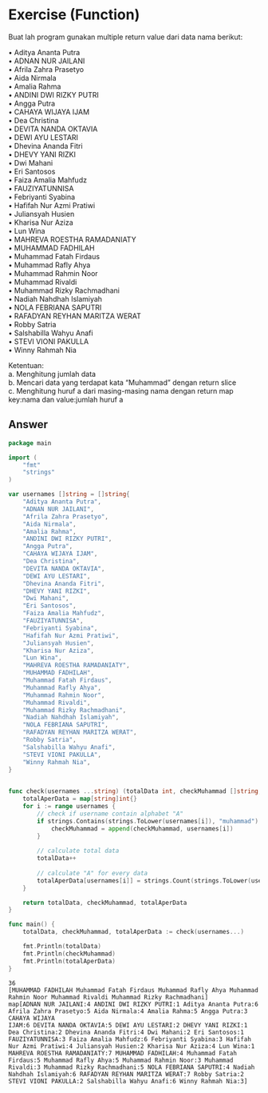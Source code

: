 # Exercise (Function)

Buat lah program gunakan multiple return value dari data nama berikut:&#x20;

• Aditya Ananta Putra \
• ADNAN NUR JAILANI\
• Afrila Zahra Prasetyo \
• Aida Nirmala \
• Amalia Rahma \
• ANDINI DWI RIZKY PUTRI \
• Angga Putra \
• CAHAYA WIJAYA IJAM \
• Dea Christina \
• DEVITA NANDA OKTAVIA \
• DEWI AYU LESTARI \
• Dhevina Ananda Fitri \
• DHEVY YANI RIZKI \
• Dwi Mahani \
• Eri Santosos \
• Faiza Amalia Mahfudz \
• FAUZIYATUNNISA \
• Febriyanti Syabina \
• Hafifah Nur Azmi Pratiwi \
• Juliansyah Husien \
• Kharisa Nur Aziza \
• Lun Wina \
• MAHREVA ROESTHA RAMADANIATY \
• MUHAMMAD FADHILAH \
• Muhammad Fatah Firdaus \
• Muhammad Rafly Ahya \
• Muhammad Rahmin Noor \
• Muhammad Rivaldi \
• Muhammad Rizky Rachmadhani \
• Nadiah Nahdhah Islamiyah \
• NOLA FEBRIANA SAPUTRI \
• RAFADYAN REYHAN MARITZA WERAT \
• Robby Satria \
• Salshabilla Wahyu Anafi \
• STEVI VIONI PAKULLA \
• Winny Rahmah Nia&#x20;

Ketentuan: \
a. Menghitung jumlah data\
b. Mencari data yang terdapat kata “Muhammad” dengan return slice\
c. Menghitung huruf a dari masing-masing nama dengan return map key:nama dan value:jumlah huruf a

## Answer

```go
package main

import (
	"fmt"
	"strings"
)

var usernames []string = []string{
    "Aditya Ananta Putra",
    "ADNAN NUR JAILANI",
    "Afrila Zahra Prasetyo",
    "Aida Nirmala",
    "Amalia Rahma",
    "ANDINI DWI RIZKY PUTRI",
    "Angga Putra",
    "CAHAYA WIJAYA IJAM",
	"Dea Christina",
    "DEVITA NANDA OKTAVIA",
    "DEWI AYU LESTARI",
    "Dhevina Ananda Fitri",
    "DHEVY YANI RIZKI",
    "Dwi Mahani",
 	"Eri Santosos",
    "Faiza Amalia Mahfudz",
    "FAUZIYATUNNISA",
    "Febriyanti Syabina",
    "Hafifah Nur Azmi Pratiwi",
    "Juliansyah Husien",
    "Kharisa Nur Aziza",
    "Lun Wina",
    "MAHREVA ROESTHA RAMADANIATY",
    "MUHAMMAD FADHILAH",
    "Muhammad Fatah Firdaus",
    "Muhammad Rafly Ahya",
    "Muhammad Rahmin Noor",
    "Muhammad Rivaldi",
    "Muhammad Rizky Rachmadhani",
    "Nadiah Nahdhah Islamiyah",
    "NOLA FEBRIANA SAPUTRI",
    "RAFADYAN REYHAN MARITZA WERAT",
    "Robby Satria",
    "Salshabilla Wahyu Anafi",
    "STEVI VIONI PAKULLA",
    "Winny Rahmah Nia",
}

	
func check(usernames ...string) (totalData int, checkMuhammad []string, totalAperData map[string]int) {
	totalAperData = map[string]int{}
	for i := range usernames {
		// check if username contain alphabet "A"
		if strings.Contains(strings.ToLower(usernames[i]), "muhammad") {
			checkMuhammad = append(checkMuhammad, usernames[i])
		}
		
		// calculate total data
		totalData++
		
		// calculate "A" for every data
		totalAperData[usernames[i]] = strings.Count(strings.ToLower(usernames[i]), "a")
	}

	return totalData, checkMuhammad, totalAperData
}

func main() {
	totalData, checkMuhammad, totalAperData := check(usernames...)

	fmt.Println(totalData)
	fmt.Println(checkMuhammad)
	fmt.Println(totalAperData)
}

```

```
36
[MUHAMMAD FADHILAH Muhammad Fatah Firdaus Muhammad Rafly Ahya Muhammad Rahmin Noor Muhammad Rivaldi Muhammad Rizky Rachmadhani]
map[ADNAN NUR JAILANI:4 ANDINI DWI RIZKY PUTRI:1 Aditya Ananta Putra:6 Afrila Zahra Prasetyo:5 Aida Nirmala:4 Amalia Rahma:5 Angga Putra:3 CAHAYA WIJAYA 
IJAM:6 DEVITA NANDA OKTAVIA:5 DEWI AYU LESTARI:2 DHEVY YANI RIZKI:1 Dea Christina:2 Dhevina Ananda Fitri:4 Dwi Mahani:2 Eri Santosos:1 FAUZIYATUNNISA:3 Faiza Amalia Mahfudz:6 Febriyanti Syabina:3 Hafifah Nur Azmi Pratiwi:4 Juliansyah Husien:2 Kharisa Nur Aziza:4 Lun Wina:1 MAHREVA ROESTHA RAMADANIATY:7 MUHAMMAD FADHILAH:4 Muhammad Fatah Firdaus:5 Muhammad Rafly Ahya:5 Muhammad Rahmin Noor:3 Muhammad Rivaldi:3 Muhammad Rizky Rachmadhani:5 NOLA FEBRIANA SAPUTRI:4 Nadiah Nahdhah Islamiyah:6 RAFADYAN REYHAN MARITZA WERAT:7 Robby Satria:2 STEVI VIONI PAKULLA:2 Salshabilla Wahyu Anafi:6 Winny Rahmah Nia:3]
```
